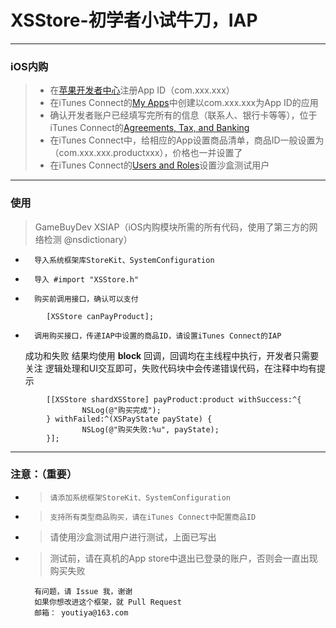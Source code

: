 # XSStore-初学者小试牛刀，IAP
------
### iOS内购
> * 在[苹果开发者中心](https://developer.apple.com/account/ios/identifiers/bundle/bundleList.action)注册App ID（com.xxx.xxx）
> * 在iTunes Connect的[My Apps](https://itunesconnect.apple.com/WebObjects/iTunesConnect.woa/ra/ng/app)中创建以com.xxx.xxx为App ID的应用
> * 确认开发者账户已经填写完所有的信息（联系人、银行卡等等），位于iTunes Connect的[Agreements, Tax, and Banking](https://itunesconnect.apple.com/WebObjects/iTunesConnect.woa/da/jumpTo?page=contracts)
> * 在iTunes Connect中，给相应的App设置商品清单，商品ID一般设置为（com.xxx.xxx.productxxx），价格也一并设置了
> * 在iTunes Connect的[Users and Roles](https://itunesconnect.apple.com/WebObjects/iTunesConnect.woa/ra/ng/users_roles/sandbox_users)设置沙盒测试用户

------
### 使用
>GameBuyDev
        XSIAP（iOS内购模块所需的所有代码，使用了第三方的网络检测 @nsdictionary）

*       导入系统框架库StoreKit、SystemConfiguration
*       导入 #import "XSStore.h"
*       购买前调用接口，确认可以支付
```
        [XSStore canPayProduct];
```
*       调用购买接口，传递IAP中设置的商品ID，请设置iTunes Connect的IAP
    成功和失败 结果均使用 **block** 回调，回调均在主线程中执行，开发者只需要关注
    逻辑处理和UI交互即可，失败代码块中会传递错误代码，在注释中均有提示
```
        [[XSStore shardXSStore] payProduct:product withSuccess:^{
                NSLog(@"购买完成");
        } withFailed:^(XSPayState payState) {
                NSLog(@"购买失败:%u", payState);
        }];
```

------

### 注意：（重要）
- >     请添加系统框架StoreKit、SystemConfiguration
- >     支持所有类型商品购买，请在iTunes Connect中配置商品ID
- >	请使用沙盒测试用户进行测试，上面已写出
- >	测试前，请在真机的App store中退出已登录的账户，否则会一直出现购买失败

        有问题，请 Issue 我，谢谢
        如果你想改进这个框架，就 Pull Request
        邮箱： youtiya@163.com
